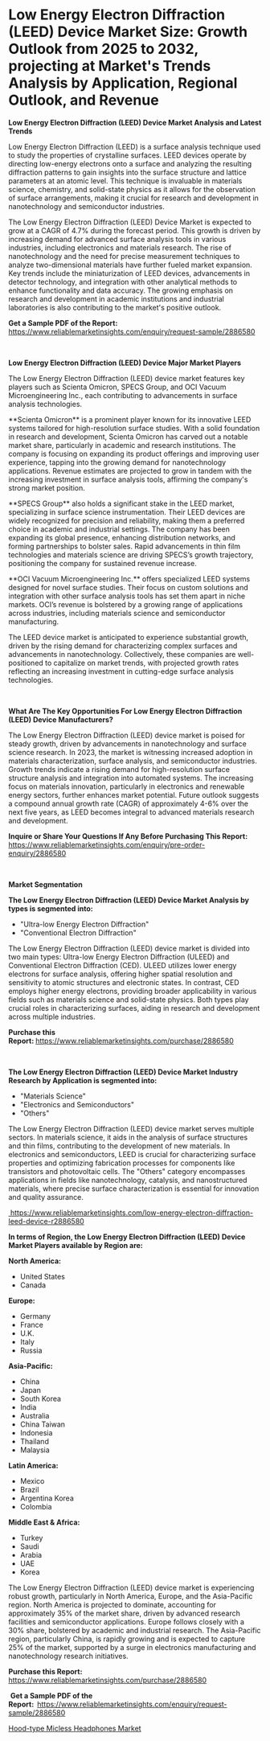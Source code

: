 <p><h1>Low Energy Electron Diffraction (LEED) Device Market Size: Growth Outlook from 2025 to 2032, projecting at Market's Trends Analysis by Application, Regional Outlook, and Revenue</h1></p><p><strong>Low Energy Electron Diffraction (LEED) Device Market Analysis and Latest Trends</strong></p>
<p><p>Low Energy Electron Diffraction (LEED) is a surface analysis technique used to study the properties of crystalline surfaces. LEED devices operate by directing low-energy electrons onto a surface and analyzing the resulting diffraction patterns to gain insights into the surface structure and lattice parameters at an atomic level. This technique is invaluable in materials science, chemistry, and solid-state physics as it allows for the observation of surface arrangements, making it crucial for research and development in nanotechnology and semiconductor industries.</p><p>The Low Energy Electron Diffraction (LEED) Device Market is expected to grow at a CAGR of 4.7% during the forecast period. This growth is driven by increasing demand for advanced surface analysis tools in various industries, including electronics and materials research. The rise of nanotechnology and the need for precise measurement techniques to analyze two-dimensional materials have further fueled market expansion. Key trends include the miniaturization of LEED devices, advancements in detector technology, and integration with other analytical methods to enhance functionality and data accuracy. The growing emphasis on research and development in academic institutions and industrial laboratories is also contributing to the market's positive outlook.</p></p>
<p><strong>Get a Sample PDF of the Report:&nbsp;</strong> <a href="https://www.reliablemarketinsights.com/enquiry/request-sample/2886580?utm_campaign=3011&utm_medium=2&utm_source=Github&utm_content=ia&utm_term=13032025&utm_id=low-energy-electron-diffraction-leed-device">https://www.reliablemarketinsights.com/enquiry/request-sample/2886580</a></p>
<p>&nbsp;</p>
<p><strong>Low Energy Electron Diffraction (LEED) Device Major Market Players</strong></p>
<p><p>The Low Energy Electron Diffraction (LEED) device market features key players such as Scienta Omicron, SPECS Group, and OCI Vacuum Microengineering Inc., each contributing to advancements in surface analysis technologies.</p><p>**Scienta Omicron** is a prominent player known for its innovative LEED systems tailored for high-resolution surface studies. With a solid foundation in research and development, Scienta Omicron has carved out a notable market share, particularly in academic and research institutions. The company is focusing on expanding its product offerings and improving user experience, tapping into the growing demand for nanotechnology applications. Revenue estimates are projected to grow in tandem with the increasing investment in surface analysis tools, affirming the company's strong market position.</p><p>**SPECS Group** also holds a significant stake in the LEED market, specializing in surface science instrumentation. Their LEED devices are widely recognized for precision and reliability, making them a preferred choice in academic and industrial settings. The company has been expanding its global presence, enhancing distribution networks, and forming partnerships to bolster sales. Rapid advancements in thin film technologies and materials science are driving SPECS’s growth trajectory, positioning the company for sustained revenue increase.</p><p>**OCI Vacuum Microengineering Inc.** offers specialized LEED systems designed for novel surface studies. Their focus on custom solutions and integration with other surface analysis tools has set them apart in niche markets. OCI’s revenue is bolstered by a growing range of applications across industries, including materials science and semiconductor manufacturing.</p><p>The LEED device market is anticipated to experience substantial growth, driven by the rising demand for characterizing complex surfaces and advancements in nanotechnology. Collectively, these companies are well-positioned to capitalize on market trends, with projected growth rates reflecting an increasing investment in cutting-edge surface analysis technologies.</p></p>
<p>&nbsp;</p>
<p><strong>What Are The Key Opportunities For Low Energy Electron Diffraction (LEED) Device Manufacturers?</strong></p>
<p><p>The Low Energy Electron Diffraction (LEED) device market is poised for steady growth, driven by advancements in nanotechnology and surface science research. In 2023, the market is witnessing increased adoption in materials characterization, surface analysis, and semiconductor industries. Growth trends indicate a rising demand for high-resolution surface structure analysis and integration into automated systems. The increasing focus on materials innovation, particularly in electronics and renewable energy sectors, further enhances market potential. Future outlook suggests a compound annual growth rate (CAGR) of approximately 4-6% over the next five years, as LEED becomes integral to advanced materials research and development.</p></p>
<p><strong>Inquire or Share Your Questions If Any Before Purchasing This Report:</strong> <a href="https://www.reliablemarketinsights.com/enquiry/pre-order-enquiry/2886580?utm_campaign=3011&utm_medium=2&utm_source=Github&utm_content=ia&utm_term=13032025&utm_id=low-energy-electron-diffraction-leed-device">https://www.reliablemarketinsights.com/enquiry/pre-order-enquiry/2886580</a></p>
<p>&nbsp;</p>
<p><strong>Market Segmentation</strong></p>
<p><strong>The Low Energy Electron Diffraction (LEED) Device Market Analysis by types is segmented into:</strong></p>
<p><ul><li>"Ultra-low Energy Electron Diffraction"</li><li>"Conventional Electron Diffraction"</li></ul></p>
<p><p>The Low Energy Electron Diffraction (LEED) device market is divided into two main types: Ultra-low Energy Electron Diffraction (ULEED) and Conventional Electron Diffraction (CED). ULEED utilizes lower energy electrons for surface analysis, offering higher spatial resolution and sensitivity to atomic structures and electronic states. In contrast, CED employs higher energy electrons, providing broader applicability in various fields such as materials science and solid-state physics. Both types play crucial roles in characterizing surfaces, aiding in research and development across multiple industries.</p></p>
<p><strong>Purchase this Report:&nbsp;</strong><a href="https://www.reliablemarketinsights.com/purchase/2886580?utm_campaign=3011&utm_medium=2&utm_source=Github&utm_content=ia&utm_term=13032025&utm_id=low-energy-electron-diffraction-leed-device">https://www.reliablemarketinsights.com/purchase/2886580</a></p>
<p>&nbsp;</p>
<p><strong>The Low Energy Electron Diffraction (LEED) Device Market Industry Research by Application is segmented into:</strong></p>
<p><ul><li>"Materials Science"</li><li>"Electronics and Semiconductors"</li><li>"Others"</li></ul></p>
<p><p>The Low Energy Electron Diffraction (LEED) device market serves multiple sectors. In materials science, it aids in the analysis of surface structures and thin films, contributing to the development of new materials. In electronics and semiconductors, LEED is crucial for characterizing surface properties and optimizing fabrication processes for components like transistors and photovoltaic cells. The "Others" category encompasses applications in fields like nanotechnology, catalysis, and nanostructured materials, where precise surface characterization is essential for innovation and quality assurance.</p></p>
<p><a href="https://www.reliablemarketinsights.com/low-energy-electron-diffraction-leed-device-r2886580?utm_campaign=3011&utm_medium=2&utm_source=Github&utm_content=ia&utm_term=13032025&utm_id=low-energy-electron-diffraction-leed-device">&nbsp;https://www.reliablemarketinsights.com/low-energy-electron-diffraction-leed-device-r2886580</a></p>
<p><strong>In terms of Region, the Low Energy Electron Diffraction (LEED) Device Market Players available by Region are:</strong></p>
<p>
    <p> <strong> North America: </strong>
        <ul>
            <li>United States</li>
            <li>Canada</li>
        </ul>
        </p> 
    <p> <strong> Europe: </strong>
        <ul>
            <li>Germany</li>
            <li>France</li>
            <li>U.K.</li>
            <li>Italy</li>
            <li>Russia</li>
        </ul>
        </p> 
    <p> <strong> Asia-Pacific: </strong>
        <ul>
            <li>China</li>
            <li>Japan</li>
            <li>South Korea</li>
            <li>India</li>
            <li>Australia</li>
            <li>China Taiwan</li>
            <li>Indonesia</li>
            <li>Thailand</li>
            <li>Malaysia</li>
        </ul>
        </p> 
    <p> <strong> Latin America: </strong>
        <ul>
            <li>Mexico</li>
            <li>Brazil</li>
            <li>Argentina Korea</li>
            <li>Colombia</li>
        </ul>
        </p> 
    <p> <strong> Middle East & Africa: </strong>
        <ul>
            <li>Turkey</li>
            <li>Saudi</li>
            <li>Arabia</li>
            <li>UAE</li>
            <li>Korea</li>
        </ul>
    </p>
    </p>
<p><p>The Low Energy Electron Diffraction (LEED) device market is experiencing robust growth, particularly in North America, Europe, and the Asia-Pacific region. North America is projected to dominate, accounting for approximately 35% of the market share, driven by advanced research facilities and semiconductor applications. Europe follows closely with a 30% share, bolstered by academic and industrial research. The Asia-Pacific region, particularly China, is rapidly growing and is expected to capture 25% of the market, supported by a surge in electronics manufacturing and nanotechnology research initiatives.</p></p>
<p><strong>Purchase this Report: </strong><a href="https://www.reliablemarketinsights.com/purchase/2886580?utm_campaign=3011&utm_medium=2&utm_source=Github&utm_content=ia&utm_term=13032025&utm_id=low-energy-electron-diffraction-leed-device">https://www.reliablemarketinsights.com/purchase/2886580</a></p>
<p>&nbsp;<strong>Get a Sample PDF of the Report:&nbsp;&nbsp;</strong><a href="https://www.reliablemarketinsights.com/enquiry/request-sample/2886580?utm_campaign=3011&utm_medium=2&utm_source=Github&utm_content=ia&utm_term=13032025&utm_id=low-energy-electron-diffraction-leed-device">https://www.reliablemarketinsights.com/enquiry/request-sample/2886580</a></p>
<p><strong></strong></p>
<p><p><a href="https://github.com/chkrselia/Market-Research-Report-List-1/blob/main/hood-type-micless-headphones-market.md?utm_campaign=3011&utm_medium=2&utm_source=Github&utm_content=ia&utm_term=13032025&utm_id=low-energy-electron-diffraction-leed-device">Hood-type Micless Headphones Market</a></p></p>
